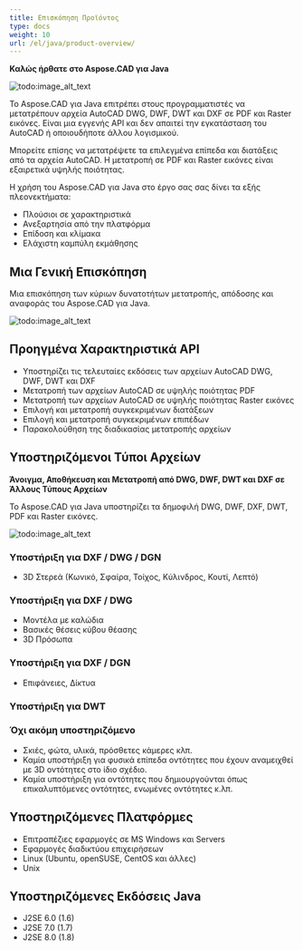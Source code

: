 ```yaml
---
title: Επισκόπηση Προϊόντος
type: docs
weight: 10
url: /el/java/product-overview/
---
```


**Καλώς ήρθατε στο Aspose.CAD για Java**

![todo:image_alt_text](https://i.imgur.com/qHeCKck.png)

Το Aspose.CAD για Java επιτρέπει στους προγραμματιστές να μετατρέπουν αρχεία AutoCAD DWG, DWF, DWT και DXF σε PDF και Raster εικόνες. Είναι μια εγγενής API και δεν απαιτεί την εγκατάσταση του AutoCAD ή οποιουδήποτε άλλου λογισμικού.

Μπορείτε επίσης να μετατρέψετε τα επιλεγμένα επίπεδα και διατάξεις από τα αρχεία AutoCAD. Η μετατροπή σε PDF και Raster εικόνες είναι εξαιρετικά υψηλής ποιότητας.

Η χρήση του Aspose.CAD για Java στο έργο σας σας δίνει τα εξής πλεονεκτήματα:

- Πλούσιοι σε χαρακτηριστικά
- Ανεξαρτησία από την πλατφόρμα
- Επίδοση και κλίμακα
- Ελάχιστη καμπύλη εκμάθησης

## **Μια Γενική Επισκόπηση**
Μια επισκόπηση των κύριων δυνατοτήτων μετατροπής, απόδοσης και αναφοράς του Aspose.CAD για Java.

![todo:image_alt_text](https://i.imgur.com/vLNnhkj.png)
## **Προηγμένα Χαρακτηριστικά API**
- Υποστηρίζει τις τελευταίες εκδόσεις των αρχείων AutoCAD DWG, DWF, DWT και DXF
- Μετατροπή των αρχείων AutoCAD σε υψηλής ποιότητας PDF
- Μετατροπή των αρχείων AutoCAD σε υψηλής ποιότητας Raster εικόνες
- Επιλογή και μετατροπή συγκεκριμένων διατάξεων
- Επιλογή και μετατροπή συγκεκριμένων επιπέδων
- Παρακολούθηση της διαδικασίας μετατροπής αρχείων
## **Υποστηριζόμενοι Τύποι Αρχείων**
**Άνοιγμα, Αποθήκευση και Μετατροπή από DWG, DWF, DWT και DXF σε Άλλους Τύπους Αρχείων**

Το Aspose.CAD για Java υποστηρίζει τα δημοφιλή DWG, DWF, DXF, DWT, PDF και Raster εικόνες.

![todo:image_alt_text](/_assets/java/product-overview_1.png)
### **Υποστήριξη για DXF / DWG / DGN**
- 3D Στερεά (Κωνικό, Σφαίρα, Τοίχος, Κύλινδρος, Κουτί, Λεπτό)
### **Υποστήριξη για DXF / DWG**
- Μοντέλα με καλώδια
- Βασικές θέσεις κύβου θέασης
- 3D Πρόσωπα
### **Υποστήριξη για DXF / DGN**
- Επιφάνειες, Δίκτυα
### **Υποστήριξη για DWT**

### **Όχι ακόμη υποστηριζόμενο**
- Σκιές, φώτα, υλικά, πρόσθετες κάμερες κλπ.
- Καμία υποστήριξη για φυσικά επίπεδα οντότητες που έχουν αναμειχθεί με 3D οντότητες στο ίδιο σχέδιο.
- Καμία υποστήριξη για οντότητες που δημιουργούνται όπως επικαλυπτόμενες οντότητες, ενωμένες οντότητες κ.λπ.
## **Υποστηριζόμενες Πλατφόρμες**
- Επιτραπέζιες εφαρμογές σε MS Windows και Servers
- Εφαρμογές διαδικτύου επιχειρήσεων
- Linux (Ubuntu, openSUSE, CentOS και άλλες)
- Unix
## **Υποστηριζόμενες Εκδόσεις Java**
- J2SE 6.0 (1.6)
- J2SE 7.0 (1.7)
- J2SE 8.0 (1.8)
